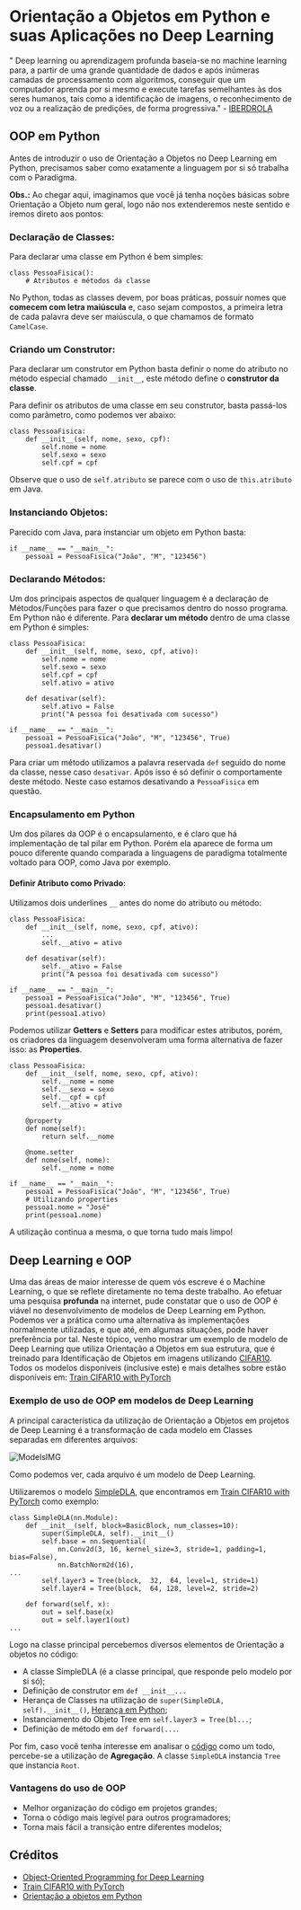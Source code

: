 # Orientação a Objetos em Python e suas Aplicações no Deep Learning
" Deep learning ou aprendizagem profunda baseia-se no machine learning para, a partir de uma grande quantidade de dados e após inúmeras camadas de processamento com algoritmos, conseguir que um computador aprenda por si mesmo e execute tarefas semelhantes às dos seres humanos, tais como a identificação de imagens, o reconhecimento de voz ou a realização de predições, de forma progressiva."  - [IBERDROLA](https://www.iberdrola.com/inovacao/deep-learning)

## OOP em Python
Antes de introduzir o uso de Orientação a Objetos no Deep Learning em Python, precisamos saber como exatamente a linguagem por si só trabalha com o Paradigma.

**Obs.:** Ao chegar aqui, imaginamos que você já tenha noções básicas sobre Orientação a Objeto num geral, logo não nos extenderemos neste sentido e iremos direto aos pontos:

### Declaração de Classes:
Para declarar uma classe em Python é bem simples:  
```
class PessoaFisica():
    # Atributos e métodos da classe
```
No Python, todas as classes devem, por boas práticas, possuir nomes que **comecem com letra maiúscula** e, caso sejam compostos, a primeira letra de cada palavra deve ser maiúscula, o que chamamos de formato ``CamelCase``.

### Criando um Construtor:
Para declarar um construtor em Python basta definir o nome do atributo no método especial chamado ``__init__``, este método define o **construtor da classe**.  

Para definir os atributos de uma classe em seu construtor, basta passá-los como parâmetro, como podemos ver abaixo:
```
class PessoaFisica:
    def __init__(self, nome, sexo, cpf):
        self.nome = nome
        self.sexo = sexo
        self.cpf = cpf
```
Observe que o uso de ``self.atributo`` se parece com o uso de ``this.atributo`` em Java.

### Instanciando Objetos:
Parecido com Java, para instanciar um objeto em Python basta:
```
if __name__ == "__main__":
    pessoa1 = PessoaFisica("João", "M", "123456")
```

### Declarando Métodos:
Um dos principais aspectos de qualquer linguagem é a declaração de Métodos/Funções para fazer o que precisamos dentro do nosso programa. Em Python não é diferente. Para **declarar um método** dentro de uma classe em Python é simples: 

```
class PessoaFisica:
    def __init__(self, nome, sexo, cpf, ativo):
        self.nome = nome
        self.sexo = sexo
        self.cpf = cpf
        self.ativo = ativo
        
    def desativar(self):
        self.ativo = False
        print("A pessoa foi desativada com sucesso")

if __name__ == "__main__":
    pessoa1 = PessoaFisica("João", "M", "123456", True)
    pessoa1.desativar()
```

Para criar um método utilizamos a palavra reservada ``def`` seguido do nome da classe, nesse caso ``desativar``. Após isso é só definir o comportamente deste método. Neste caso estamos desativando a ``PessoaFisica`` em questão.

### Encapsulamento em Python
Um dos pilares da OOP é o encapsulamento, e é claro que há implementação de tal pilar em Python. Porém ela aparece de forma um pouco diferente quando comparada a linguagens de paradigma totalmente voltado para OOP, como Java por exemplo.

#### Definir Atributo como Privado:
Utilizamos dois underlines ``__`` antes do nome do atributo ou método: 
```
class PessoaFisica:
    def __init__(self, nome, sexo, cpf, ativo):
        ...
        self.__ativo = ativo
        
    def desativar(self):
        self.__ativo = False
        print("A pessoa foi desativada com sucesso")

if __name__ == "__main__":
    pessoa1 = PessoaFisica("João", "M", "123456", True)
    pessoa1.desativar()
    print(pessoa1.ativo)
```

Podemos utilizar **Getters** e **Setters** para modificar estes atributos, porém, os criadores da linguagem desenvolveram uma forma alternativa de fazer isso: as **Properties**.
```
class PessoaFisica:
    def __init__(self, nome, sexo, cpf, ativo):
        self.__nome = nome
        self.__sexo = sexo
        self.__cpf = cpf
        self.__ativo = ativo

    @property
    def nome(self):
        return self.__nome
    
    @nome.setter
    def nome(self, nome):
        self.__nome = nome

if __name__ == "__main__":
    pessoa1 = PessoaFisica("João", "M", "123456", True)
    # Utilizando properties
    pessoa1.nome = "José"
    print(pessoa1.nome)
```

A utilização continua a mesma, o que torna tudo mais limpo!


## Deep Learning e OOP
Uma das áreas de maior interesse de quem vós escreve é o Machine Learning, o que se reflete diretamente no tema deste trabalho. Ao efetuar uma pesquisa **profunda** na internet, pude constatar que o uso de OOP é viável no desenvolvimento de modelos de Deep Learning em Python. Podemos ver a prática como uma alternativa às implementações normalmente utilizadas, e que até, em algumas situações, pode haver preferência por tal. Neste tópico, venho mostrar um exemplo de modelo de Deep Learning que utiliza Orientação a Objetos em sua estrutura, que é treinado para Identificação de Objetos em imagens utilizando [CIFAR10](https://www.cs.toronto.edu/~kriz/cifar.html). Todos os modelos disponíveis (inclusive este) e mais detalhes sobre estão disponíveis em: [Train CIFAR10 with PyTorch](https://github.com/kuangliu/pytorch-cifar)

### Exemplo de uso de OOP em modelos de Deep Learning
A principal característica da utilização de Orientação a Objetos em projetos de Deep Learning é a transformação de cada modelo em Classes separadas em diferentes arquivos: 

![ModelsIMG](ModelsIMG.png)

Como podemos ver, cada arquivo é um modelo de Deep Learning.

Utilizaremos o modelo [SimpleDLA](dla_simple.py), que encontramos em [Train CIFAR10 with PyTorch](https://github.com/kuangliu/pytorch-cifar) como exemplo:


```
class SimpleDLA(nn.Module):
    def __init__(self, block=BasicBlock, num_classes=10):
        super(SimpleDLA, self).__init__()
        self.base = nn.Sequential(
            nn.Conv2d(3, 16, kernel_size=3, stride=1, padding=1, bias=False),
            nn.BatchNorm2d(16),
...
        self.layer3 = Tree(block,  32,  64, level=1, stride=1)
        self.layer4 = Tree(block,  64, 128, level=2, stride=2)

    def forward(self, x):
        out = self.base(x)
        out = self.layer1(out)
...
```
Logo na classe principal percebemos diversos elementos de Orientação a objetos no código:
- A classe SimpleDLA (é a classe principal, que responde pelo modelo por si só);
- Definição de construtor em ``def __init__...``
- Herança de Classes na utilização de ``super(SimpleDLA, self).__init__()``, [Herança em Python](https://www.treinaweb.com.br/blog/utilizando-heranca-no-python); 
- Instanciamento do Objeto Tree em ``self.layer3 = Tree(bl...``;
- Definição de método em ``def forward(...``.

Por fim, caso você tenha interesse em analisar o [código](dla_simple.py) como um todo, percebe-se a utilização de **Agregação**. A classe ``SimpleDLA`` instancia ``Tree`` que instancia ``Root``. 
  
### Vantagens do uso de OOP
- Melhor organização do código em projetos grandes;
- Torna o código mais legível para outros programadores;
- Torna mais fácil a transição entre diferentes modelos;

## Créditos
- [Object-Oriented Programming for Deep Learning](https://www.youtube.com/watch?v=QQkUoE58QMA&ab_channel=ConnorShorten)
- [Train CIFAR10 with PyTorch](https://github.com/kuangliu/pytorch-cifar)
- [Orientação a objetos em Python](https://www.treinaweb.com.br/blog/orientacao-a-objetos-em-python#:~:text=No%20paradigma%20orientado%20%C3%A0%20objetos,constante%20no%20desenvolvimento%20de%20programas.&text=Como%20vimos%20acima%2C%20para%20declarar,seguido%20do%20nome%20desta%20classe.)



